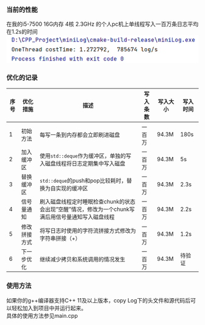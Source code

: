 ### 当前的性能
在我的i5-7500 16G内存 4核 2.3GHz 的个人pc机上单线程写入一百万条日志平均在1.2s的时间  
![img.png](img.png)
### 优化的记录
| 序号 | 优化措施 | 描述 | 写入条数 | 写入大小 | 写入时间 |  
| ---- | -------- | ---- | -------- |-------- | -------- |  
| 1    | 初始方法 | 每写一条到内存都会立即刷进磁盘 | 一百万    | 94.3M    | 180s     |  
| 2    | 加入缓冲区 | 使用`std::deque`作为缓冲区，单独的写入磁盘线程将日志定期集中写入磁盘 | 一百万    | 94.3M    | 5s       |  
| 3    | 替换缓冲区 | `std::deque`的push和pop比较耗时，替换为自实现的缓冲区 | 一百万    | 94.3M    | 2.3s     |  
| 4    | 信号量通知 | 刷入磁盘线程定时睡眠检查chunk的状态会出现“空醒”情况，修改为一个chunk写满后用信号量通知写入磁盘线程 | 一百万    | 94.3M    | 2.2s     |  
| 5    | 修改拼接方式 | 将写日志时使用的字符流拼接方式修改为字符串拼接（+） | 一百万    | 94.3M    | 1.2s     |  
| 6    | 下一步优化 | 继续减少拷贝和系统调用的情况发生 | 一百万    | 94.3M    | 待验证   |

### 使用方法
如果你的g++编译器支持C++ 11及以上版本，copy Log下的头文件和源代码后可以轻松加入到项目中并运行起来。  
具体的使用方法参见main.cpp
